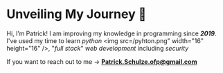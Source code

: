 # Unveiling My Journey 📓
Hi, I’m Patrick!
I am improving my knowledge in programming since ***2019***.
<br>
I've used my time to learn *python* <img src=/pyhton.png" width="16" height="16" />, "*full stack*" *web development* including *security*

If you want to reach out to me → **Patrick.Schulze.ofp@gmail.com**
